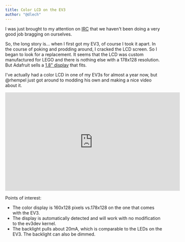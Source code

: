 ```yaml
---
title: Color LCD on the EV3
author: "@dlech"
---
```


I was just brought to my attention on [IRC](/support/#irc) that we haven't been doing a very good job bragging on ourselves.

So, the long story is... when I first got my EV3, of course I took it apart. In the course of poking and prodding around,
I cracked the LCD screen. So I began to look for a replacement. It seems that the LCD was custom manufactured for LEGO
and there is nothing else with a 178x128 resolution. But Adafruit sells a [1.8" display](https://www.adafruit.com/products/358) that fits.

I've actually had a color LCD in one of my EV3s for almost a year now, but @rhempel just got around to modding his own
and making a nice video about it.

<iframe width="560" height="315" src="https://www.youtube.com/embed/gPNJC5Uz9HY" frameborder="0" allowfullscreen></iframe>

Points of interest:

* The color display is 160x128 pixels vs.178x128 on the one that comes with the EV3.
* The display is automatically detected and will work with no modification to the ev3dev kernel.
* The backlight pulls about 20mA, which is comparable to the LEDs on the EV3. The backlight can also be dimmed.
